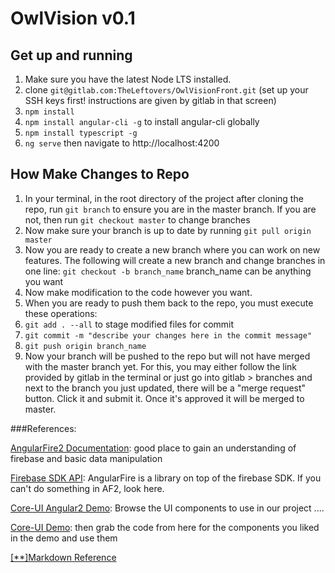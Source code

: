 # OwlVision v0.1

## Get up and running

1. Make sure you have the latest Node LTS installed.
2. clone `git@gitlab.com:TheLeftovers/OwlVisionFront.git` (set up your SSH keys first! instructions are given by gitlab in that screen)
3. `npm install`
4. `npm install angular-cli -g` to install angular-cli globally
5. `npm install typescript -g`
6. `ng serve` then navigate to http://localhost:4200

## How Make Changes to Repo

1. In your terminal, in the root directory of the project after cloning the repo, run `git branch` to ensure you are in the master branch. If you are not, then run `git checkout master` to change branches
2. Now make sure your branch is up to date by running `git pull origin master`
3. Now you are ready to create a new branch where you can work on new features. The following will create a new branch and change branches in one line: `git checkout -b branch_name` branch_name can be anything you want
4. Now make modification to the code however you want.
5. When you are ready to push them back to the repo, you must execute these operations:
 1. `git add . --all` to stage modified files for commit
 2. `git commit -m "describe your changes here in the commit message"`
 3. `git push origin branch_name`
6. Now your branch will be pushed to the repo but will not have merged with the master branch yet. For this, you may either follow the link provided by gitlab in the terminal or just go into gitlab > branches and next to the branch you just updated, there will be a "merge request" button. Click it and submit it. Once it's approved it will be merged to master.

###References:

[AngularFire2 Documentation](https://github.com/angular/angularfire2/blob/master/docs/1-install-and-setup.md): good place to gain an understanding of firebase and basic data manipulation

[Firebase SDK API](https://firebase.google.com/docs/reference/js/): AngularFire is a library on top of the firebase SDK. If you can't do something in AF2, look here.

[Core-UI Angular2 Demo](http://coreui.io/demo/Angular2_Demo/#/dashboard): Browse the UI components to use in our project ....

[Core-UI Demo](https://github.com/mrholek/CoreUI-Free-Bootstrap-Admin-Template/tree/master/Angular2_CLI_Full_Project/src/app): then grab the code from here for the components you liked in the demo and use them

[[**]Markdown Reference](https://gitlab.com/help/user/markdown)
